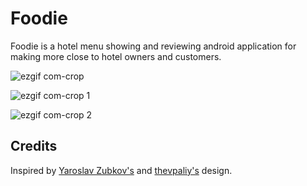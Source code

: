 # Foodie

Foodie is a hotel menu showing and reviewing android application for making more close to hotel owners and customers.

![ezgif com-crop](https://user-images.githubusercontent.com/26267268/42263204-eec1a8f8-7f8a-11e8-864e-d7b8b26bbf8a.gif)

![ezgif com-crop 1](https://user-images.githubusercontent.com/26267268/42263461-b4c6ca24-7f8b-11e8-8aac-bf0d5674e594.gif)

![ezgif com-crop 2](https://user-images.githubusercontent.com/26267268/42263661-4fc1a22e-7f8c-11e8-96a4-f160eaef2d75.gif)


## Credits

Inspired by [Yaroslav Zubkov's](https://www.uplabs.com/posts/7-2-log-in-sign-up) and [thevpaliy's](https://github.com/thevpaliy/LoginConcept) design.

